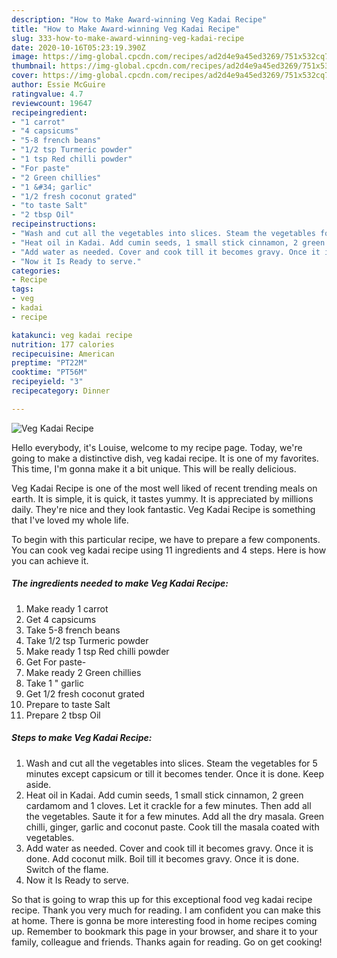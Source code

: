 ```yaml
---
description: "How to Make Award-winning Veg Kadai Recipe"
title: "How to Make Award-winning Veg Kadai Recipe"
slug: 333-how-to-make-award-winning-veg-kadai-recipe
date: 2020-10-16T05:23:19.390Z
image: https://img-global.cpcdn.com/recipes/ad2d4e9a45ed3269/751x532cq70/veg-kadai-recipe-recipe-main-photo.jpg
thumbnail: https://img-global.cpcdn.com/recipes/ad2d4e9a45ed3269/751x532cq70/veg-kadai-recipe-recipe-main-photo.jpg
cover: https://img-global.cpcdn.com/recipes/ad2d4e9a45ed3269/751x532cq70/veg-kadai-recipe-recipe-main-photo.jpg
author: Essie McGuire
ratingvalue: 4.7
reviewcount: 19647
recipeingredient:
- "1 carrot"
- "4 capsicums"
- "5-8 french beans"
- "1/2 tsp Turmeric powder"
- "1 tsp Red chilli powder"
- "For paste"
- "2 Green chillies"
- "1 &#34; garlic"
- "1/2 fresh coconut grated"
- "to taste Salt"
- "2 tbsp Oil"
recipeinstructions:
- "Wash and cut all the vegetables into slices. Steam the vegetables for 5 minutes except capsicum or till it becomes tender. Once it is done. Keep aside."
- "Heat oil in Kadai. Add cumin seeds, 1 small stick cinnamon, 2 green cardamom and 1 cloves. Let it crackle for a few minutes. Then add all the vegetables. Saute it for a few minutes. Add all the dry masala. Green chilli, ginger, garlic and coconut paste. Cook till the masala coated with vegetables."
- "Add water as needed. Cover and cook till it becomes gravy. Once it is done. Add coconut milk. Boil till it becomes gravy. Once it is done. Switch of the flame."
- "Now it Is Ready to serve."
categories:
- Recipe
tags:
- veg
- kadai
- recipe

katakunci: veg kadai recipe 
nutrition: 177 calories
recipecuisine: American
preptime: "PT22M"
cooktime: "PT56M"
recipeyield: "3"
recipecategory: Dinner

---
```



![Veg Kadai Recipe](https://img-global.cpcdn.com/recipes/ad2d4e9a45ed3269/751x532cq70/veg-kadai-recipe-recipe-main-photo.jpg)

Hello everybody, it's Louise, welcome to my recipe page. Today, we're going to make a distinctive dish, veg kadai recipe. It is one of my favorites. This time, I'm gonna make it a bit unique. This will be really delicious.

Veg Kadai Recipe is one of the most well liked of recent trending meals on earth. It is simple, it is quick, it tastes yummy. It is appreciated by millions daily. They're nice and they look fantastic. Veg Kadai Recipe is something that I've loved my whole life.




To begin with this particular recipe, we have to prepare a few components. You can cook veg kadai recipe using 11 ingredients and 4 steps. Here is how you can achieve it.

<!--inarticleads1-->

##### The ingredients needed to make Veg Kadai Recipe:

1. Make ready 1 carrot
1. Get 4 capsicums
1. Take 5-8 french beans
1. Take 1/2 tsp Turmeric powder
1. Make ready 1 tsp Red chilli powder
1. Get For paste-
1. Make ready 2 Green chillies
1. Take 1 &#34; garlic
1. Get 1/2 fresh coconut grated
1. Prepare to taste Salt
1. Prepare 2 tbsp Oil




<!--inarticleads2-->

##### Steps to make Veg Kadai Recipe:

1. Wash and cut all the vegetables into slices. Steam the vegetables for 5 minutes except capsicum or till it becomes tender. Once it is done. Keep aside.
1. Heat oil in Kadai. Add cumin seeds, 1 small stick cinnamon, 2 green cardamom and 1 cloves. Let it crackle for a few minutes. Then add all the vegetables. Saute it for a few minutes. Add all the dry masala. Green chilli, ginger, garlic and coconut paste. Cook till the masala coated with vegetables.
1. Add water as needed. Cover and cook till it becomes gravy. Once it is done. Add coconut milk. Boil till it becomes gravy. Once it is done. Switch of the flame.
1. Now it Is Ready to serve.




So that is going to wrap this up for this exceptional food veg kadai recipe recipe. Thank you very much for reading. I am confident you can make this at home. There is gonna be more interesting food in home recipes coming up. Remember to bookmark this page in your browser, and share it to your family, colleague and friends. Thanks again for reading. Go on get cooking!
